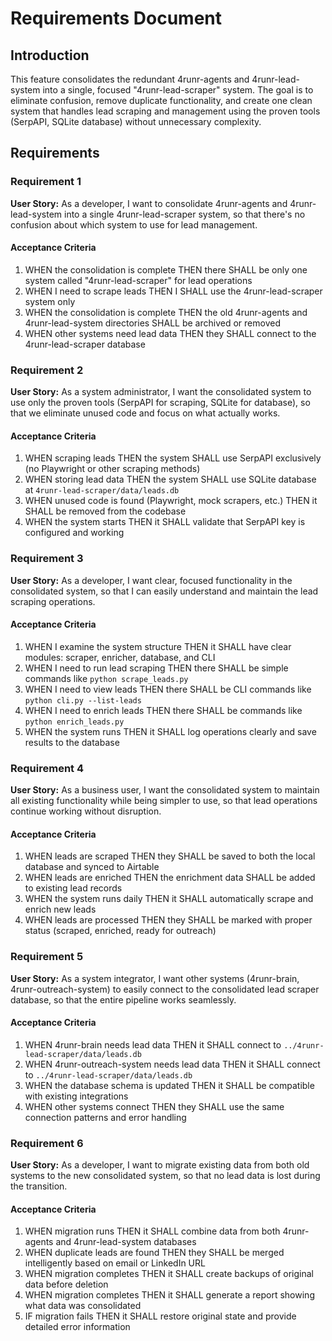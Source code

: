 # Requirements Document

## Introduction

This feature consolidates the redundant 4runr-agents and 4runr-lead-system into a single, focused "4runr-lead-scraper" system. The goal is to eliminate confusion, remove duplicate functionality, and create one clean system that handles lead scraping and management using the proven tools (SerpAPI, SQLite database) without unnecessary complexity.

## Requirements

### Requirement 1

**User Story:** As a developer, I want to consolidate 4runr-agents and 4runr-lead-system into a single 4runr-lead-scraper system, so that there's no confusion about which system to use for lead management.

#### Acceptance Criteria

1. WHEN the consolidation is complete THEN there SHALL be only one system called "4runr-lead-scraper" for lead operations
2. WHEN I need to scrape leads THEN I SHALL use the 4runr-lead-scraper system only
3. WHEN the consolidation is complete THEN the old 4runr-agents and 4runr-lead-system directories SHALL be archived or removed
4. WHEN other systems need lead data THEN they SHALL connect to the 4runr-lead-scraper database

### Requirement 2

**User Story:** As a system administrator, I want the consolidated system to use only the proven tools (SerpAPI for scraping, SQLite for database), so that we eliminate unused code and focus on what actually works.

#### Acceptance Criteria

1. WHEN scraping leads THEN the system SHALL use SerpAPI exclusively (no Playwright or other scraping methods)
2. WHEN storing lead data THEN the system SHALL use SQLite database at `4runr-lead-scraper/data/leads.db`
3. WHEN unused code is found (Playwright, mock scrapers, etc.) THEN it SHALL be removed from the codebase
4. WHEN the system starts THEN it SHALL validate that SerpAPI key is configured and working

### Requirement 3

**User Story:** As a developer, I want clear, focused functionality in the consolidated system, so that I can easily understand and maintain the lead scraping operations.

#### Acceptance Criteria

1. WHEN I examine the system structure THEN it SHALL have clear modules: scraper, enricher, database, and CLI
2. WHEN I need to run lead scraping THEN there SHALL be simple commands like `python scrape_leads.py`
3. WHEN I need to view leads THEN there SHALL be CLI commands like `python cli.py --list-leads`
4. WHEN I need to enrich leads THEN there SHALL be commands like `python enrich_leads.py`
5. WHEN the system runs THEN it SHALL log operations clearly and save results to the database

### Requirement 4

**User Story:** As a business user, I want the consolidated system to maintain all existing functionality while being simpler to use, so that lead operations continue working without disruption.

#### Acceptance Criteria

1. WHEN leads are scraped THEN they SHALL be saved to both the local database and synced to Airtable
2. WHEN leads are enriched THEN the enrichment data SHALL be added to existing lead records
3. WHEN the system runs daily THEN it SHALL automatically scrape and enrich new leads
4. WHEN leads are processed THEN they SHALL be marked with proper status (scraped, enriched, ready for outreach)

### Requirement 5

**User Story:** As a system integrator, I want other systems (4runr-brain, 4runr-outreach-system) to easily connect to the consolidated lead scraper database, so that the entire pipeline works seamlessly.

#### Acceptance Criteria

1. WHEN 4runr-brain needs lead data THEN it SHALL connect to `../4runr-lead-scraper/data/leads.db`
2. WHEN 4runr-outreach-system needs lead data THEN it SHALL connect to `../4runr-lead-scraper/data/leads.db`
3. WHEN the database schema is updated THEN it SHALL be compatible with existing integrations
4. WHEN other systems connect THEN they SHALL use the same connection patterns and error handling

### Requirement 6

**User Story:** As a developer, I want to migrate existing data from both old systems to the new consolidated system, so that no lead data is lost during the transition.

#### Acceptance Criteria

1. WHEN migration runs THEN it SHALL combine data from both 4runr-agents and 4runr-lead-system databases
2. WHEN duplicate leads are found THEN they SHALL be merged intelligently based on email or LinkedIn URL
3. WHEN migration completes THEN it SHALL create backups of original data before deletion
4. WHEN migration completes THEN it SHALL generate a report showing what data was consolidated
5. IF migration fails THEN it SHALL restore original state and provide detailed error information